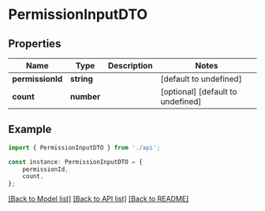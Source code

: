 # PermissionInputDTO


## Properties

Name | Type | Description | Notes
------------ | ------------- | ------------- | -------------
**permissionId** | **string** |  | [default to undefined]
**count** | **number** |  | [optional] [default to undefined]

## Example

```typescript
import { PermissionInputDTO } from './api';

const instance: PermissionInputDTO = {
    permissionId,
    count,
};
```

[[Back to Model list]](../README.md#documentation-for-models) [[Back to API list]](../README.md#documentation-for-api-endpoints) [[Back to README]](../README.md)
